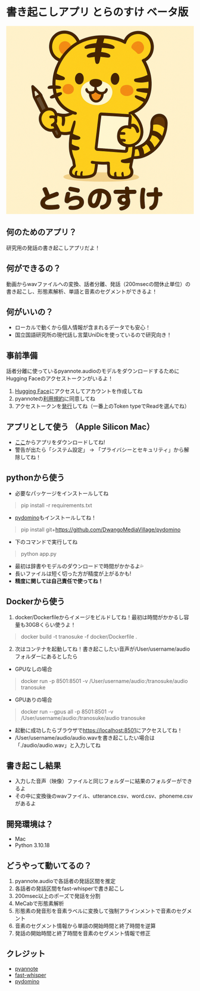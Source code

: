 # 書き起こしアプリ  とらのすけ ベータ版
!["とらのすけ"](asset/tranosuke.png)

## 何のためのアプリ？
研究用の発話の書き起こしアプリだよ！

## 何ができるの？
動画からwavファイルへの変換、話者分離、発話（200msecの間休止単位）の書き起こし、形態素解析、単語と音素のセグメントができるよ！

## 何がいいの？
- ローカルで動くから個人情報が含まれるデータでも安心！
- 国立国語研究所の現代話し言葉UniDicを使っているので研究向き！

## 事前準備
話者分離に使っているpyannote.audioのモデルをダウンロードするためにHugging Faceのアクセストークンがいるよ！
1. [Hugging Face](https://huggingface.co)にアクセスしてアカウントを作成してね  
2. pyannoteの[利用規約](https://hf.co/pyannote/speaker-diarization-community-1)に同意してね  
3. アクセストークンを[発行](https://hf.co/settings/tokens)してね（一番上のToken typeでReadを選んでね） 

## アプリとして使う （Apple Silicon Mac）
- [ここ](https://drive.google.com/drive/folders/17CF5nJsM1CEM40yz92yw-vfYhettvGfd?usp=sharing)からアプリをダウンロードしてね!
- 警告が出たら「システム設定」 → 「プライバシーとセキュリティ」から解除してね！

## pythonから使う
- 必要なパッケージをインストールしてね
> pip install -r requirements.txt  
- [pydomino](https://github.com/DwangoMediaVillage/pydomino)もインストールしてね！
> pip install git+https://github.com/DwangoMediaVillage/pydomino  
- 下のコマンドで実行してね
> python app.py  
- 最初は辞書やモデルのダウンロードで時間がかかるよ💦
- 長いファイルは短く切った方が精度が上がるかも!
- **精度に関しては自己責任で使ってね！**

## Dockerから使う
1. docker/Dockerfileからイメージをビルドしてね！最初は時間がかかるし容量も30GBくらい使うよ！  
> docker build -t tranosuke -f docker/Dockerfile .  
2. 次はコンテナを起動してね！書き起こしたい音声が/User/username/audioフォルダーにあるとしたら
- GPUなしの場合  
> docker run -p 8501:8501 -v /User/username/audio:/tranosuke/audio tranosuke  
- GPUありの場合  
> docker run --gpus all -p 8501:8501 -v /User/username/audio:/tranosuke/audio tranosuke  
- 起動に成功したらブラウザで[https://localhost:8501](https://localhost:8501)にアクセスしてね！  
- /User/username/audio/audio.wavを書き起こしたい場合は「./audio/audio.wav」と入力してね

## 書き起こし結果
- 入力した音声（映像）ファイルと同じフォルダーに結果のフォルダーができるよ
- その中に変換後のwavファイル、utterance.csv、word.csv、phoneme.csvがあるよ

## 開発環境は？
- Mac
- Python 3.10.18

## どうやって動いてるの？
1. pyannote.audioで各話者の発話区間を推定
2. 各話者の発話区間をfast-whisperで書き起こし
3. 200msec以上のポーズで発話を分割
4. MeCabで形態素解析
5. 形態素の発音形を音素ラベルに変換して強制アラインメントで音素のセグメント
6. 音素のセグメント情報から単語の開始時間と終了時間を逆算
7. 発話の開始時間と終了時間を音素のセグメント情報で修正

## クレジット
- [pyannote](https://github.com/pyannote/pyannote-audio)
- [fast-whisper](https://github.com/AIXerum/faster-whisper)
- [pydomino](https://github.com/DwangoMediaVillage/pydomino)